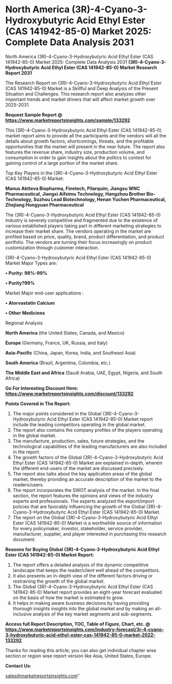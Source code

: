 # North America (3R)-4-Cyano-3-Hydroxybutyric Acid Ethyl Ester (CAS 141942-85-0) Market 2025: Complete Data Analysis 2031
North America (3R)-4-Cyano-3-Hydroxybutyric Acid Ethyl Ester (CAS 141942-85-0) Market 2025: Complete Data Analysis 2031
<strong>(3R)-4-Cyano-3-Hydroxybutyric Acid Ethyl Ester (CAS 141942-85-0) Market Research Report 2031</strong>

The Research Report on (3R)-4-Cyano-3-Hydroxybutyric Acid Ethyl Ester (CAS 141942-85-0) Market is a Skillful and Deep Analysis of the Present Situation and Challenges. This research report also analyzes other important trends and market drivers that will affect market growth over 2025-2031.

<strong>Request Sample Report @ <a href=https://www.marketreportsinsights.com/sample/133292>https://www.marketreportsinsights.com/sample/133292</a></strong>

This (3R)-4-Cyano-3-Hydroxybutyric Acid Ethyl Ester (CAS 141942-85-0) market report aims to provide all the participants and the vendors will all the details about growth factors, shortcomings, threats, and the profitable opportunities that the market will present in the near future. The report also features the revenue share, industry size, production volume, and consumption in order to gain insights about the politics to contest for gaining control of a large portion of the market share.

Top Key Players in the (3R)-4-Cyano-3-Hydroxybutyric Acid Ethyl Ester (CAS 141942-85-0) Market:

<strong>Manus Aktteva Biopharma, Finetech, Pilarquim, Jiangsu WNC Pharmaceutical, Jiangxi Aifeimu Technology, Hangzhou Brother Bio-Technology, Suzhou Lead Biotechnology, Henan Yuchen Pharmaceutical, Zhejiang Hongyuan Pharmaceutical</strong>

The (3R)-4-Cyano-3-Hydroxybutyric Acid Ethyl Ester (CAS 141942-85-0) Industry is severely competitive and fragmented due to the existence of various established players taking part in different marketing strategies to increase their market share. The vendors operating in the market are profiled based on price, quality, brand, product differentiation, and product portfolio. The vendors are turning their focus increasingly on product customization through customer interaction.

(3R)-4-Cyano-3-Hydroxybutyric Acid Ethyl Ester (CAS 141942-85-0) Market Major Types are:

<strong>• Purity: 98%-99%

• Purity?99%</strong>

Market Major end-user applications :

<strong>• Atorvastatin Calcium

• Other Medicines</strong>

Regional Analysis

</u><strong><b>North America</b></strong> (the United States, Canada, and Mexico)

<strong><b>Europe </b></strong>(Germany, France, UK, Russia, and Italy)

<strong><b>Asia-Pacific</b></strong> (China, Japan, Korea, India, and Southeast Asia)

<strong><b>South America</b></strong> (Brazil, Argentina, Colombia, etc.)

<strong><b>The Middle East and Africa</b></strong> (Saudi Arabia, UAE, Egypt, Nigeria, and South Africa)

<strong>Go For Interesting Discount Here: <a href=https://www.marketreportsinsights.com/discount/133292>https://www.marketreportsinsights.com/discount/133292</a></strong>

<strong>Points Covered in The Report:</strong>
<ol>
  <li>The major points considered in the Global (3R)-4-Cyano-3-Hydroxybutyric Acid Ethyl Ester (CAS 141942-85-0) Market report include the leading competitors operating in the global market.</li>
  <li>The report also contains the company profiles of the players operating in the global market.</li>
  <li>The manufacture, production, sales, future strategies, and the technological capabilities of the leading manufacturers are also included in the report.</li>
  <li>The growth factors of the Global (3R)-4-Cyano-3-Hydroxybutyric Acid Ethyl Ester (CAS 141942-85-0) Market are explained in-depth, wherein the different end-users of the market are discussed precisely.</li>
  <li>The report also talks about the key application areas of the global market, thereby providing an accurate description of the market to the readers/users.</li>
  <li>The report incorporates the SWOT analysis of the market. In the final section, the report features the opinions and views of the industry experts and professionals. The experts analyzed the export/import policies that are favorably influencing the growth of the Global (3R)-4-Cyano-3-Hydroxybutyric Acid Ethyl Ester (CAS 141942-85-0) Market.</li>
  <li>The report on the Global (3R)-4-Cyano-3-Hydroxybutyric Acid Ethyl Ester (CAS 141942-85-0) Market is a worthwhile source of information for every policymaker, investor, stakeholder, service provider, manufacturer, supplier, and player interested in purchasing this research document.</li>
</ol>
<strong>Reasons for Buying Global (3R)-4-Cyano-3-Hydroxybutyric Acid Ethyl Ester (CAS 141942-85-0) Market Report:</strong>

<ol>
  <li>The report offers a detailed analysis of the dynamic competitive landscape that keeps the reader/client well ahead of the competitors.</li>
  <li>It also presents an in-depth view of the different factors driving or restraining the growth of the global market.</li>
  <li>The Global (3R)-4-Cyano-3-Hydroxybutyric Acid Ethyl Ester (CAS 141942-85-0) Market report provides an eight-year forecast evaluated on the basis of how the market is estimated to grow.</li>
  <li>It helps in making aware business decisions by having providing thorough insights insights into the global market and by making an all-inclusive analysis of the key market segments and sub-segments.</li>
</ol>
<strong>Access full Report Description, TOC, Table of Figure, Chart, etc. @ <a href=https://www.marketreportsinsights.com/industry-forecast/3r-4-cyano-3-hydroxybutyric-acid-ethyl-ester-cas-141942-85-0-market-2022-133292>https://www.marketreportsinsights.com/industry-forecast/3r-4-cyano-3-hydroxybutyric-acid-ethyl-ester-cas-141942-85-0-market-2022-133292</a></strong>


Thanks for reading this article; you can also get individual chapter wise section or region wise report version like Asia, United States, Europe.

<strong>Contact Us:</strong>

sales@marketreportsinsights.com"
